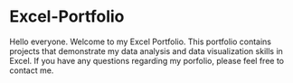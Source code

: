 # Excel-Portfolio

Hello everyone. Welcome to my Excel Portfolio. This portfolio contains projects that demonstrate my data analysis and data visualization skills in Excel. If you have any questions regarding my porfolio, please feel free to contact me. 

